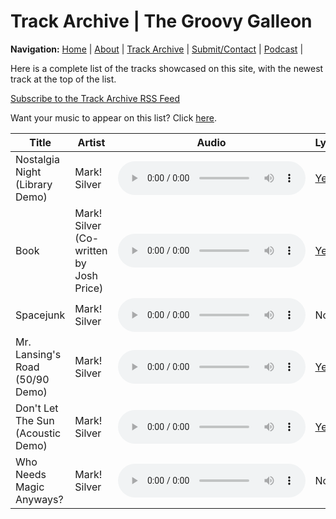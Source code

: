 # Track Archive | The Groovy Galleon

**Navigation:** [Home](index) \| [About](about) \| [Track Archive](tunes) \| [Submit/Contact](submit) \| [Podcast](podcast) \|

Here is a complete list of the tracks showcased on this site, with the newest track at the top of the list.

[Subscribe to the Track Archive RSS Feed](ggta.xml)

Want your music to appear on this list? Click [here](submit).

| Title | Artist | Audio | Lyrics |
| --- | --- | --- | --- |
| Nostalgia Night (Library Demo) | Mark! Silver | <audio src="https://archive.org/download/NostalgiaNightLibraryDemo/NostalgiaNightLibraryDemo.flac" controls>[Download](https://archive.org/download/NostalgiaNightLibraryDemo/NostalgiaNightLibraryDemo.flac)</audio> | [Yes](https://archive.org/download/NostalgiaNightLibraryDemo/nosnite.txt) |
| Book | Mark! Silver (Co-written by Josh Price) | <audio src="https://archive.org/download/marksilvermedia_protonmail_Book/book.flac" controls>[Download](https://archive.org/download/marksilvermedia_protonmail_Book/book.flac)</audio> | [Yes](https://archive.org/download/marksilvermedia_protonmail_Book/Book.txt) |
| Spacejunk | Mark! Silver | <audio src="https://archive.org/download/Spacejunk_201707/Spacejunk.flac" controls>[Download](https://archive.org/download/Spacejunk_201707/Spacejunk.flac)</audio> | No |
| Mr. Lansing's Road (50/90 Demo) | Mark! Silver | <audio src="https://archive.org/download/Mr.LansingsRoad/Mr.%20Lansing's%20Road.flac" controls>[Download](https://archive.org/download/Mr.LansingsRoad/Mr.%20Lansing's%20Road.flac)</audio> | [Yes](https://archive.org/download/Mr.LansingsRoad/Mr.%20Lansing's%20Road%20(Lyrics).txt) |
| Don't Let The Sun (Acoustic Demo) | Mark! Silver | <audio src="https://ia601505.us.archive.org/10/items/dontletthesunacoustic/dontletthesunacoustic.ogg" controls>[Download](https://ia601505.us.archive.org/10/items/dontletthesunacoustic/dontletthesunacoustic.ogg)</audio> | [Yes](https://archive.org/download/dontletthesunacoustic/Don%27t%20Let%20The%20Sun) |
| Who Needs Magic Anyways? | Mark! Silver | <audio src="https://marksilvermedia.github.io/assets/music/emawm/whoneedsmagicanyways.mp3" controls>[Download](https://marksilvermedia.github.io/assets/music/emawm/whoneedsmagicanyways.mp3)</audio> | No |
